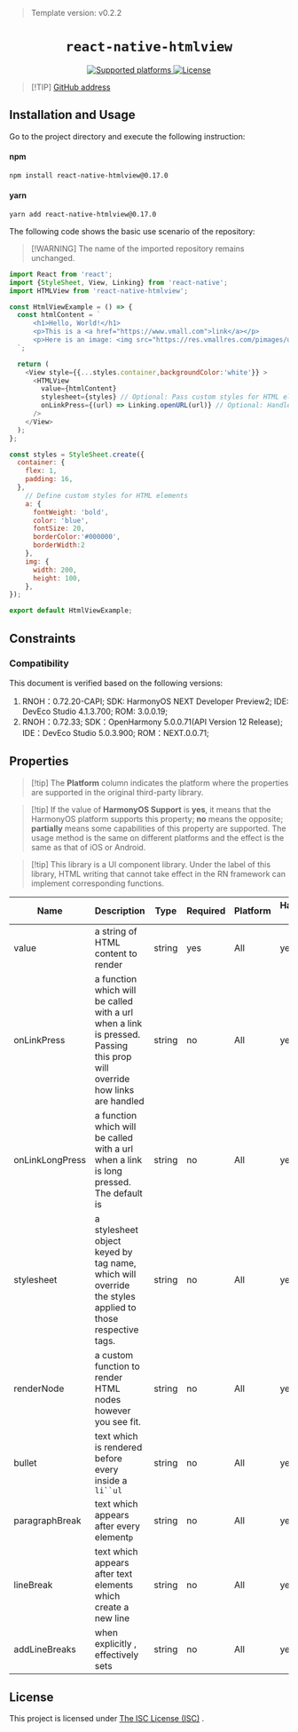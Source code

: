 > Template version: v0.2.2

<p align="center">
  <h1 align="center"> <code>react-native-htmlview</code> </h1>
</p>
<p align="center">
    <a href="https://github.com/jsdf/react-native-htmlview">
        <img src="https://img.shields.io/badge/platforms-android%20|%20ios%20|%20harmony%20-lightgrey.svg" alt="Supported platforms" />
    </a>
    <a href="https://github.com/jsdf/react-native-htmlview/blob/master/LICENSE">
        <img src="https://img.shields.io/badge/license-ISC-green.svg" alt="License" />
        <!-- <img src="https://img.shields.io/badge/license-Apache-blue.svg" alt="License" /> -->
    </a>
</p>


> [!TIP] [GitHub address](https://github.com/jsdf/react-native-htmlview)

## Installation and Usage

Go to the project directory and execute the following instruction:

<!-- tabs:start -->

#### **npm**

```bash
npm install react-native-htmlview@0.17.0
```

#### **yarn**

```bash
yarn add react-native-htmlview@0.17.0
```

<!-- tabs:end -->

The following code shows the basic use scenario of the repository:

> [!WARNING] The name of the imported repository remains unchanged.

```js
import React from 'react';
import {StyleSheet, View, Linking} from 'react-native';
import HTMLView from 'react-native-htmlview';

const HtmlViewExample = () => {
  const htmlContent = `
      <h1>Hello, World!</h1>
      <p>This is a <a href="https://www.vmall.com">link</a></p>
      <p>Here is an image: <img src="https://res.vmallres.com/pimages/uomcdn/CN/pms/202404/displayProduct/10086102004921/428_428_a_mobileFF345C8650FF6E88771386A6433556D0.jpg" alt="Example Image" /></p>
  `;

  return (
    <View style={{...styles.container,backgroundColor:'white'}} >
      <HTMLView 
        value={htmlContent} 
        stylesheet={styles} // Optional: Pass custom styles for HTML elements
        onLinkPress={(url) => Linking.openURL(url)} // Optional: Handle link presses
      />
    </View>
  );
};

const styles = StyleSheet.create({
  container: {
    flex: 1,
    padding: 16,
  },
    // Define custom styles for HTML elements
    a: {
      fontWeight: 'bold',
      color: 'blue',
      fontSize: 20,
      borderColor:'#000000',
      borderWidth:2
    },
    img: {
      width: 200,
      height: 100,
    },
});

export default HtmlViewExample;
```

## Constraints

### Compatibility

This document is verified based on the following versions:

1. RNOH：0.72.20-CAPI; SDK: HarmonyOS NEXT Developer Preview2; IDE: DevEco Studio 4.1.3.700; ROM: 3.0.0.19;
2. RNOH：0.72.33; SDK：OpenHarmony 5.0.0.71(API Version 12 Release); IDE：DevEco Studio 5.0.3.900; ROM：NEXT.0.0.71;

## Properties

> [!tip] The **Platform** column indicates the platform where the properties are supported in the original third-party library.

> [!tip] If the value of **HarmonyOS Support** is **yes**, it means that the HarmonyOS platform supports this property; **no** means the opposite; **partially** means some capabilities of this property are supported. The usage method is the same on different platforms and the effect is the same as that of iOS or Android.

> [!tip] This library is a UI component library. Under the label of this library, HTML writing that cannot take effect in the RN framework can implement corresponding functions.

| Name            | Description                                                  | Type   | Required | Platform | HarmonyOS Support |
| --------------- | ------------------------------------------------------------ | ------ | -------- | -------- | ----------------- |
| value           | a string of HTML content to render                           | string | yes      | All      | yes               |
| onLinkPress     | a function which will be called with a url when a link is pressed. Passing this prop will override how links are handled | string | no       | All      | yes               |
| onLinkLongPress | a function which will be called with a url when a link is long pressed. The default is | string | no       | All      | yes               |
| stylesheet      | a stylesheet object keyed by tag name, which will override the styles applied to those respective tags. | string | no       | All      | yes               |
| renderNode      | a custom function to render HTML nodes however you see fit.  | string | no       | All      | yes               |
| bullet          | text which is rendered before every inside a `li``ul`        | string | no       | All      | yes               |
| paragraphBreak  | text which appears after every element`p`                    | string | no       | All      | yes               |
| lineBreak       | text which appears after text elements which create a new line | string | no       | All      | yes               |
| addLineBreaks   | when explicitly , effectively sets                           | string | no       | All      | yes               |

## License

This project is licensed under [The ISC License (ISC)](https://github.com/jsdf/react-native-htmlview/blob/master/LICENSE) .
